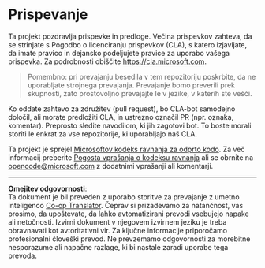 <!--
CO_OP_TRANSLATOR_METADATA:
{
  "original_hash": "d6f80293fa9c213283eac7e79b078671",
  "translation_date": "2025-08-28T11:59:23+00:00",
  "source_file": "CONTRIBUTING.md",
  "language_code": "sl"
}
-->
# Prispevanje

Ta projekt pozdravlja prispevke in predloge. Večina prispevkov zahteva, da se strinjate s Pogodbo o licenciranju prispevkov (CLA), s katero izjavljate, da imate pravico in dejansko podeljujete pravice za uporabo vašega prispevka. Za podrobnosti obiščite https://cla.microsoft.com.

> Pomembno: pri prevajanju besedila v tem repozitoriju poskrbite, da ne uporabljate strojnega prevajanja. Prevajanje bomo preverili prek skupnosti, zato prostovoljno prevajajte le v jezike, v katerih ste vešči.

Ko oddate zahtevo za združitev (pull request), bo CLA-bot samodejno določil, ali morate predložiti CLA, in ustrezno označil PR (npr. oznaka, komentar). Preprosto sledite navodilom, ki jih zagotovi bot. To boste morali storiti le enkrat za vse repozitorije, ki uporabljajo naš CLA.

Ta projekt je sprejel [Microsoftov kodeks ravnanja za odprto kodo](https://opensource.microsoft.com/codeofconduct/).
Za več informacij preberite [Pogosta vprašanja o kodeksu ravnanja](https://opensource.microsoft.com/codeofconduct/faq/) ali se obrnite na [opencode@microsoft.com](mailto:opencode@microsoft.com) z dodatnimi vprašanji ali komentarji.

---

**Omejitev odgovornosti**:  
Ta dokument je bil preveden z uporabo storitve za prevajanje z umetno inteligenco [Co-op Translator](https://github.com/Azure/co-op-translator). Čeprav si prizadevamo za natančnost, vas prosimo, da upoštevate, da lahko avtomatizirani prevodi vsebujejo napake ali netočnosti. Izvirni dokument v njegovem izvirnem jeziku je treba obravnavati kot avtoritativni vir. Za ključne informacije priporočamo profesionalni človeški prevod. Ne prevzemamo odgovornosti za morebitne nesporazume ali napačne razlage, ki bi nastale zaradi uporabe tega prevoda.